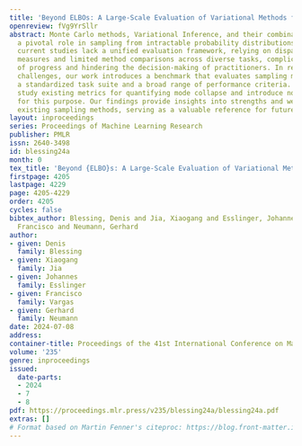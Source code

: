 ```yaml
---
title: 'Beyond ELBOs: A Large-Scale Evaluation of Variational Methods for Sampling'
openreview: fVg9YrSllr
abstract: Monte Carlo methods, Variational Inference, and their combinations play
  a pivotal role in sampling from intractable probability distributions. However,
  current studies lack a unified evaluation framework, relying on disparate performance
  measures and limited method comparisons across diverse tasks, complicating the assessment
  of progress and hindering the decision-making of practitioners. In response to these
  challenges, our work introduces a benchmark that evaluates sampling methods using
  a standardized task suite and a broad range of performance criteria. Moreover, we
  study existing metrics for quantifying mode collapse and introduce novel metrics
  for this purpose. Our findings provide insights into strengths and weaknesses of
  existing sampling methods, serving as a valuable reference for future developments.
layout: inproceedings
series: Proceedings of Machine Learning Research
publisher: PMLR
issn: 2640-3498
id: blessing24a
month: 0
tex_title: 'Beyond {ELBO}s: A Large-Scale Evaluation of Variational Methods for Sampling'
firstpage: 4205
lastpage: 4229
page: 4205-4229
order: 4205
cycles: false
bibtex_author: Blessing, Denis and Jia, Xiaogang and Esslinger, Johannes and Vargas,
  Francisco and Neumann, Gerhard
author:
- given: Denis
  family: Blessing
- given: Xiaogang
  family: Jia
- given: Johannes
  family: Esslinger
- given: Francisco
  family: Vargas
- given: Gerhard
  family: Neumann
date: 2024-07-08
address:
container-title: Proceedings of the 41st International Conference on Machine Learning
volume: '235'
genre: inproceedings
issued:
  date-parts:
  - 2024
  - 7
  - 8
pdf: https://proceedings.mlr.press/v235/blessing24a/blessing24a.pdf
extras: []
# Format based on Martin Fenner's citeproc: https://blog.front-matter.io/posts/citeproc-yaml-for-bibliographies/
---
```

